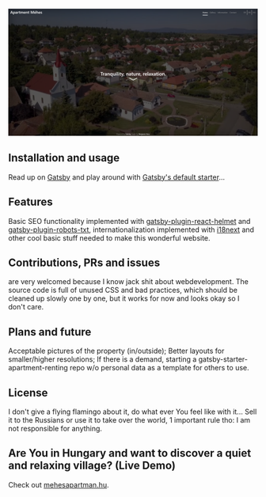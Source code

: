![Preview](preview.png)

## Installation and usage

Read up on [Gatsby](https://www.gatsbyjs.com/) and play around with [Gatsby's default starter](https://github.com/gatsbyjs/gatsby-starter-default#readme)...

## Features

Basic SEO functionality implemented with [gatsby-plugin-react-helmet](https://www.gatsbyjs.com/plugins/gatsby-plugin-react-helmet/) and [gatsby-plugin-robots-txt](https://www.gatsbyjs.com/plugins/gatsby-plugin-robots-txt/), internationalization implemented with [i18next](https://www.i18next.com/) and other cool basic stuff needed to make this wonderful website.

## Contributions, PRs and issues

are very welcomed because I know jack shit about webdevelopment. The source code is full of unused CSS and bad practices, which should be cleaned up slowly one by one, but it works for now and looks okay so I don't care.

## Plans and future

Acceptable pictures of the property (in/outside); Better layouts for smaller/higher resolutions; If there is a demand, starting a gatsby-starter-apartment-renting repo w/o personal data as a template for others to use.

## License

I don't give a flying flamingo about it, do what ever You feel like with it... Sell it to the Russians or use it to take over the world, 1 important rule tho: I am not responsible for anything.

## Are You in Hungary and want to discover a quiet and relaxing village? (Live Demo)

Check out [mehesapartman.hu](http://mehesapartman.hu/).
